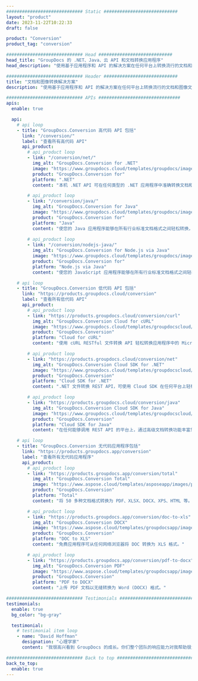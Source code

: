 ```yaml
---
############################# Static ############################
layout: "product"
date: 2023-11-22T10:22:33
draft: false

product: "Conversion"
product_tag: "conversion"

############################# Head ############################
head_title: "GroupDocs 的 .NET、Java、云 API 和文档转换应用程序"
head_description: "使用基于应用程序和 API 的解决方案在任何平台上转换流行的文档和图像文件格式。"

############################# Header ############################
title: "文档和图像转换解决方案"
description: "使用基于应用程序和 API 的解决方案在任何平台上转换流行的文档和图像文件格式。"

############################# APIs ###############################
apis:
  enable: true

  api:
    # api loop
    - title: "GroupDocs.Conversion 高代码 API 包括"
      link: "/conversion/"
      label: "查看所有高代码 API"
      api_product:
        # api_product loop
        - link: "/conversion/net/"
          img_alt: "GroupDocs.Conversion for .NET"
          image: "https://www.groupdocs.cloud/templates/groupdocs/images/product-logos/groupdocs-conversion-net.png"
          product: "GroupDocs.Conversion for"
          platform: ".NET"
          content: "本机 .NET API 可在任何类型的 .NET 应用程序中准确转换文档和图像文件格式。支持转换时添加图片水印。"

        # api_product loop
        - link: "/conversion/java/"
          img_alt: "GroupDocs.Conversion for Java"
          image: "https://www.groupdocs.cloud/templates/groupdocs/images/product-logos/groupdocs-conversion-java.png"
          product: "GroupDocs.Conversion for"
          platform: "Java"
          content: "使您的 Java 应用程序能够在所有行业标准文档格式之间轻松转换，包括 Microsoft Office、PDF、HTML、图像等。"
          
        # api_product loop
        - link: "/conversion/nodejs-java/"
          img_alt: "GroupDocs.Conversion for Node.js via Java"
          image: "https://www.groupdocs.cloud/templates/groupdocs/images/product-logos/groupdocs-conversion-nodejs-java.png"
          product: "GroupDocs.Conversion for"
          platform: "Node.js via Java"
          content: "使您的 JavaScript 应用程序能够在所有行业标准文档格式之间轻松转换，包括 Microsoft Office、PDF、HTML、图像等。"

    # api loop
    - title: "GroupDocs.Conversion 低代码 API 包括"
      link: "https://products.groupdocs.cloud/conversion"
      label: "查看所有低代码 API"
      api_product:
        # api_product loop
        - link: "https://products.groupdocs.cloud/conversion/curl"
          img_alt: "GroupDocs.Conversion Cloud for cURL"
          image: "https://www.groupdocs.cloud/templates/groupdocscloud/images/sdk/272x272/groupdocs_conversion-for-curl.png"
          product: "GroupDocs.Conversion"
          platform: "Cloud for cURL"
          content: "使用 cURL RESTful 文件转换 API 轻松转换应用程序中的 Microsoft Office、PDF、电子邮件、项目、HTML 和其他常见文件格式。"

        # api_product loop
        - link: "https://products.groupdocs.cloud/conversion/net"
          img_alt: "GroupDocs.Conversion Cloud SDK for .NET"
          image: "https://www.groupdocs.cloud/templates/groupdocscloud/images/sdk/272x272/groupdocs_conversion-for-net.png"
          product: "GroupDocs.Conversion"
          platform: "Cloud SDK for .NET"
          content: ".NET 文件转换 REST API，可使用 Cloud SDK 在任何平台上轻松转换 Microsoft Office、PDF、电子邮件、项目、HTML 和其他常见文件格式。"

        # api_product loop
        - link: "https://products.groupdocs.cloud/conversion/java"
          img_alt: "GroupDocs.Conversion Cloud SDK for Java"
          image: "https://www.groupdocs.cloud/templates/groupdocscloud/images/sdk/272x272/groupdocs_conversion-for-java.png"
          product: "GroupDocs.Conversion"
          platform: "Cloud SDK for Java"
          content: "在任何能够调用 REST API 的平台上，通过高级文档转换功能丰富您的基于云的 Java 应用程序。"

    # api loop
    - title: "GroupDocs.Conversion 无代码应用程序包括"
      link: "https://products.groupdocs.app/conversion"
      label: "查看所有无代码应用程序"
      api_product:
        # api_product loop
        - link: "https://products.groupdocs.app/conversion/total"
          img_alt: "GroupDocs.Conversion Total"
          image: "https://www.aspose.cloud/templates/asposeapp/images/products/logo/aspose_conversion-app.png"
          product: "GroupDocs.Conversion"
          platform: "Total"
          content: "将 50 多种文档格式转换为 PDF、XLSX、DOCX、XPS、HTML 等。"

        # api_product loop
        - link: "https://products.groupdocs.app/conversion/doc-to-xls"
          img_alt: "GroupDocs.Conversion DOCX"
          image: "https://www.aspose.cloud/templates/groupdocsapp/images/products/logo/groupdocs_words-app.png"
          product: "GroupDocs.Conversion"
          platform: "DOC to XLS"
          content: "免费应用程序可从任何网络浏览器将 DOC 转换为 XLS 格式。"

        # api_product loop
        - link: "https://products.groupdocs.app/conversion/pdf-to-docx"
          img_alt: "GroupDocs.Conversion PDF"
          image: "https://www.aspose.cloud/templates/groupdocsapp/images/products/logo/groupdocs_pdf-app.png"
          product: "GroupDocs.Conversion"
          platform: "PDF to DOCX"
          content: "上传 PDF 文档以无缝转换为 Word (DOCX) 格式。"

############################# Testimonials ###############################
testimonials:
  enable: true
  bg_color: "bg-gray"

  testimonial:
    # testimonial item loop
    - name: "David Hoffman"
      designation: "心理学家"
      content: "我很高兴看到 GroupDocs 的成长。你们整个团队的响应能力对我帮助很大，当我与 GroupDocs 的某人交谈时，我可以保证有人在倾听并让事情发生。"

############################# Back to top ###############################
back_to_top:
  enable: true
---
```


